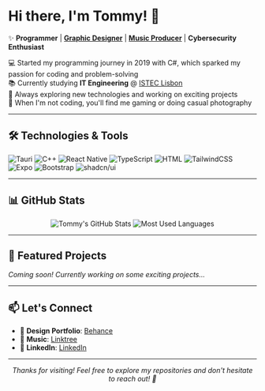 # Hi there, I'm Tommy! 👋

<!-- About section -->
✨ **Programmer** | [**Graphic Designer**](https://behance.com/tomsgil2) | [**Music Producer**](https://linktr.ee/tmslongle) | **Cybersecurity Enthusiast**

💻 Started my programming journey in 2019 with C#, which sparked my passion for coding and problem-solving  
📚 Currently studying **IT Engineering** @ [ISTEC Lisbon](https://istec.pt)  
🎯 Always exploring new technologies and working on exciting projects  
📸 When I'm not coding, you'll find me gaming or doing casual photography

---

## 🛠️ Technologies & Tools

<p>
  <img src="https://img.shields.io/badge/Tauri-24C8D8?logo=tauri&logoColor=fff" alt="Tauri" />
  <img src="https://img.shields.io/badge/C++-%2300599C.svg?logo=c%2B%2B&logoColor=white" alt="C++" />
  <img src="https://img.shields.io/badge/React_Native-%2320232a.svg?logo=react&logoColor=%2361DAFB" alt="React Native" />
  <img src="https://img.shields.io/badge/TypeScript-3178C6?logo=typescript&logoColor=fff" alt="TypeScript" />
  <img src="https://img.shields.io/badge/HTML-%23E34F26.svg?logo=html5&logoColor=white" alt="HTML" />
  <img src="https://img.shields.io/badge/Tailwind%20CSS-%2338B2AC.svg?logo=tailwind-css&logoColor=white" alt="TailwindCSS" />
  <img src="https://img.shields.io/badge/Expo-000020?logo=expo&logoColor=fff" alt="Expo" />
  <img src="https://img.shields.io/badge/Bootstrap-7952B3?logo=bootstrap&logoColor=fff" alt="Bootstrap" />
  <img src="https://img.shields.io/badge/shadcn%2Fui-000?logo=shadcnui&logoColor=fff" alt="shadcn/ui" />
</p>

---

## 📊 GitHub Stats

<div align="center">
  <img src="https://github-readme-stats.vercel.app/api?username=tlongle&show_icons=true&theme=cobalt&hide_border=true&include_all_commits=true&count_private=true" alt="Tommy's GitHub Stats" />
  
  <img src="https://github-readme-stats.vercel.app/api/top-langs/?username=tlongle&layout=compact&theme=cobalt&hide_border=true" alt="Most Used Languages" />
</div>

---

## 🌟 Featured Projects

<!-- Add your best projects here when ready -->
*Coming soon! Currently working on some exciting projects...*

---

## 📫 Let's Connect

- 🎨 **Design Portfolio**: [Behance](https://behance.com/tomsgil2)
- 🎵 **Music**: [Linktree](https://linktr.ee/tmslongle)
- 💼 **LinkedIn**: [LinkedIn](https://www.linkedin.com/in/tmslongle)

---

<div align="center">
  <i>Thanks for visiting! Feel free to explore my repositories and don't hesitate to reach out! 🚀</i>
</div>
